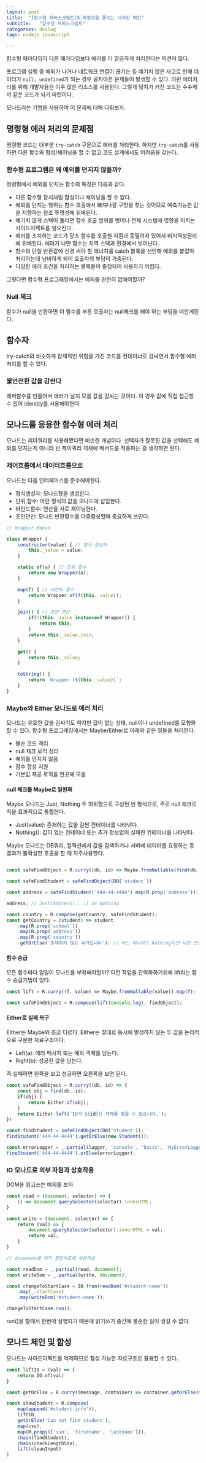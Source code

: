 ```yaml
---
layout: post
title:  "[함수형 자바스크립트]5.복잡성을 줄이는 디자인 패턴"
subtitle:   "함수형 자바스크립트"
categories: devlog
tags: nodejs javascript

---
```


함수형 패러다임이 다른 패러다임보다 에러를 더 깔끔하게 처리한다는 의견이 많다.

프로그램 실행 중 예외가 나거나 네트워크 연결이 끊기는 등 예기치 않은 사고로 인해 데이터가 `null, undefined`가 되는 경우 골치아픈 문제들이 발생할 수 있다. 이런 에러처리를 위해 개발자들은 아주 많은 리소스를 사용한다. 그렇게 덩치가 커진 코드는 수수께끼 같은 코드가 되기 마련이다.

모나드라는 기법을 사용하여 이 문제에 대해 다뤄보자.

## 명령형 에러 처리의 문제점

명령형 코드는 대부분 `try-catch` 구문으로 에러를 처리한다. 하지만 `try-catch`를 사용하면 다른 함수와 합성/체이닝을 할 수 없고 코드 설계에서도 어려움을 갖는다.

### 함수형 프로그램은 왜 예외를 던지지 않을까?

명령형에서 예외를 던지는 함수의 특징은 다음과 같다.

- 다른 함수형 장치처럼 합성이나 체이닝을 할 수 없다.
- 예외를 던지는 행위는 함수 호출에서 빠져나갈 구멍을 찾는 것이므로 예측가능한 값을 지향하는 참조 투명성에 위배된다.
- 예기치 않게 스택이 풀리면 함수 호출 범위를 벗어나 전체 시스템에 영향을 미치는 사이드이펙트를 일으킨다.
- 에러를 조치하는 코드가 당초 함수를 호출한 지점과 동떨어져 있어서 비지역성원리에 위배된다. 에러가 나면 함수는 지역 스택과 환경에서 벗어난다.
- 함수의 단일 반환값에 신경 써야 할 에너지를 catch 블록을 선언해 예외를 붙잡아 처리하는데 낭비하게 되어 호출자의 부담이 가중된다.
- 다양한 에러 조건을 처리하는 블록들이 중첩되어 사용하기 어렵다.

그렇다면 함수형 프로그래밍에서는 예외를 완전히 없애야할까?

### Null 체크

함수가 null을 반환하면 이 함수를 부른 호출자는 null체크를 해야 하는 부담을 떠안게된다.

## 함수자

try-catch와 비슷하게 잠재적인 위험을 가진 코드를 컨테이너로 감싸면서 함수형 에러처리를 할 수 있다.

### 불안전한 값을 감싼다

래퍼함수를 만들어서 에러가 날지 모를 값을 감싸는 것이다. 이 경우 값에 직접 접근할 수 없어 identity를 사용해야한다.

## 모나드를 응용한 함수형 에러 처리

모나드는 제이쿼리를 사용해봤다면 비슷한 개념이다. 선택자가 잘못된 값을 선택해도 예외를 던지는게 아니라 빈 제이쿼리 객체에 메서드를 적용하는 걸 생각하면 된다.

### 제어흐름에서 데이터흐름으로

모나드는 다음 인터페이스를 준수해야한다.

- 형식생성자: 모나드형을 생성한다.
- 단위 함수: 어떤 형식의 값을 모나드에 삽입한다.
- 바인드함수: 연산을 서로 체이닝한다.
- 조인연산: 모나드 반환함수를 다중합성할때 중요하게 쓰인다.

```js
// Wrapper Monad

class Wrapper {
    constructor(value) { // 형식 생성자
        this._value = value;
    }

    static of(a) { // 단위 함수
        return new Wrapper(a);
    }

    map(f) { // 바인드 함수
        return Wrapper.of(f(this._value));
    }

    join() { // 조인 연산
        if(!(this._value instanceof Wrapper)) {
            return this;
        }
        return this._value.join;
    }

    get() {
        return this._value;
    }

    toString() {
        return `Wrapper (${this._value})`;
    }
}

```

### Maybe와 Either 모나드로 에러 처리

모나드는 유효한 값을 감싸기도 하지만 값이 없는 상태, null이나 undefined를 모형화할 수 있다. 함수형 프로그래밍에서는 Maybe/Either로 아래와 같은 일들을 처리한다.

- 불순 코드 격리
- null 체크 로직 정리
- 예외를 던지지 않음
- 함수 합성 지원
- 기본값 제공 로직을 한곳에 모음

#### null 체크를 Maybe로 일원화

Maybe 모나드는 Just, Nothing 두 하위형으로 구성된 빈 형식으로, 주로 null 체크로직을 효과적으로 통합한다.

- Just(value): 존재하는 값을 감싼 컨테이너를 나타낸다.
- Nothing(): 값이 없는 컨테이너 또는 추가 정보없이 실패한 컨테이너를 나타낸다.

Maybe 모나드는 DB쿼리, 컬렉션에서 값을 검색하거나 서버에 데이터를 요청하는 등 결과가 불확실한 호출을 할 때 자주사용한다. 

```js

const safeFindObject = R.curry((db, id) => Maybe.fromNullable(find(db, id)));

const safeFindStudent = safeFindObject(DB('student'))

const address = safeFindStudent('444-44-4444').map(R.prop('address'));

address; // Just(Address(...)) or Nothing
```

```js
const country = R.compose(getCountry, safeFindStudent);
const getCountry = (student) => student
    .map(R.prop('school'))
    .map(R.prop('address'))
    .map(R.prop('country'))
    .getOrElse('존재하지 않는 국가입니다'); // 어느 하나라도 Nothing이면 다른 연산은 건너뛴다.
```
#### 함수 승급

모든 함수마다 일일이 모나드를 부착해야할까? 이런 작업을 간략화하기위해 lift라는 함수 승급기법이 있다.

```js
const lift = R.curry((f, value) => Maybe.fromNullable(value)).map(f);

const safeFindObject = R.compose(lift(console.log), findObject);
```

#### Either로 실패 복구

Either는 Maybe와 조금 다르다. Either는 절대로 동시에 발생하지 않는 두 값을 논리적으로 구분한 자료구조이다.

- Left(a): 에러 메시지 또는 예외 객체를 담는다.
- Right(b): 성공한 값을 담는다.

즉 실패하면 왼쪽을 보고 성공하면 오른쪽을 보면 된다.

```js
const safeFindObject = R.curry((db, id) => {
    const obj = find(db, id);
    if(obj) {
        return Either.of(obj);
    }
    return Either.left(`ID가 ${id}인 객체를 찾을 수 없습니다.`);
})

const findStudent = safeFindObject(DB('student'));
findStudent('444-44-4444').getOrElse(new Student());

const errorLogger = _.partial(logger, 'console', 'basic', 'MyErrorLogger', 'Error');
fineStudent('444-44-4444').orElse(errorLogger);
```

### IO 모나드로 외부 자원과 상호작용

DOM을 읽고쓰는 예제를 보자.

```js
const read = (document, selector) => {
    () => document.querySelector(selector).innerHTML;
}

const write = (document, selector) => {
    return (val) => {
        document.querySelector(selector).innerHTML = val;
        return val;
    }
}

// document를 미리 할당하도록 부분적용

const readDom = _.partial(read, document);
const writeDom = _.partial(write, document);

const changeToStartCase = IO.from(readDom('#student-name'))
    .map(_.startCase)
    .map(writeDom('#student-name'));

changeToStartCase.run();
```

run()을 할때서 한번에 실행되기 때문에 읽기쓰기 중간에 불순한 일이 생길 수 없다.

## 모나드 체인 및 합성

모나드는 사이드이펙트를 억제하므로 합성 가능한 자료구조로 활용할 수 있다. 

```js
const liftIO = (val) => {
    return IO.of(val)
}

const getOrElse = R.curry((message, container) => container.getOrElse(message));

const showStudent = R.compose(
    map(append('#student-info')),
    liftIO,
    getOrElse('Can not find student'),
    map(csv),
    map(R.props(['ssn', 'firsename', 'lastname'])),
    chain(findStudent),
    chain(checkLengthSsn),
    lift(cleanInput)    
)

```